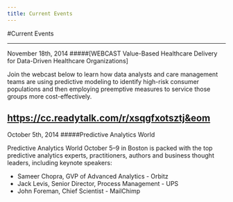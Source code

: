 ```yaml
---
title: Current Events
---
```


#Current Events

---
November 18th, 2014
#####[WEBCAST Value-Based Healthcare Delivery for Data-Driven Healthcare Organizations]

Join the webcast below to learn how data analysts and care management teams are using predictive modeling to identify high-risk consumer populations and then employing preemptive measures to service those groups more cost-effectively.

https://cc.readytalk.com/r/xsqgfxotsztj&eom
---
October 5th, 2014
#####Predictive Analytics World 

Predictive Analytics World October 5–9 in Boston is packed with the top predictive analytics experts, practitioners, authors and business thought leaders, including keynote speakers:

* Sameer Chopra, GVP of Advanced Analytics - Orbitz
* Jack Levis, Senior Director, Process Management - UPS
* John Foreman, Chief Scientist - MailChimp